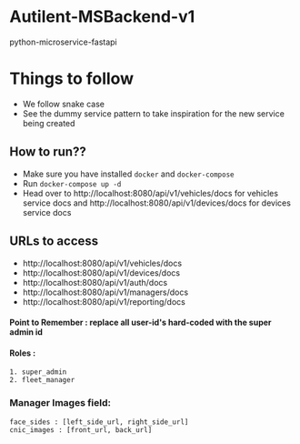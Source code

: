 # Autilent-MSBackend-v1

python-microservice-fastapi

# Things to follow

- We follow snake case
- See the dummy service pattern to take inspiration for the new service being created

## How to run??

- Make sure you have installed `docker` and `docker-compose`
- Run `docker-compose up -d`
- Head over to http://localhost:8080/api/v1/vehicles/docs for vehicles service docs
  and http://localhost:8080/api/v1/devices/docs for devices service docs

## URLs to access

- http://localhost:8080/api/v1/vehicles/docs 
- http://localhost:8080/api/v1/devices/docs 
- http://localhost:8080/api/v1/auth/docs 
- http://localhost:8080/api/v1/managers/docs 
- http://localhost:8080/api/v1/reporting/docs 



#### Point to Remember : replace all user-id's hard-coded with the super admin id

#### Roles :
```
1. super_admin
2. fleet_manager
```


### Manager Images field:
```
face_sides : [left_side_url, right_side_url]
cnic_images : [front_url, back_url]
```